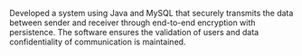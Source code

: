 Developed a system using Java and MySQL that securely transmits the data between
sender and receiver through end-to-end encryption with persistence. The software ensures the validation of
users and data confidentiality of communication is maintained.
